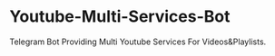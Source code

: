 # Youtube-Multi-Services-Bot
Telegram Bot Providing Multi Youtube Services For Videos&amp;Playlists.

